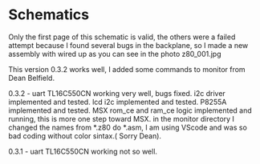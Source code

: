 # Schematics

Only the first page of this schematic is valid, the others were a failed attempt because 
I found several bugs in the backplane, so I made a new assembly with wired up as you can 
see in the photo z80_001.jpg

This version 0.3.2 works well, I added some commands to monitor from  Dean Belfield.

0.3.2 - uart TL16C550CN working very well, bugs fixed.
		i2c driver implemented and tested.
		lcd i2c implemented and tested.
		P8255A implemented and tested.
		MSX rom_ce and ram_ce logic implemented and running, this is more one step toward 
		MSX.
		in the monitor directory I changed the names from *.z80 do *.asm, I am using VScode
		and was so bad coding without color sintax.( Sorry Dean).

0.3.1 - uart TL16C550CN working not so well.